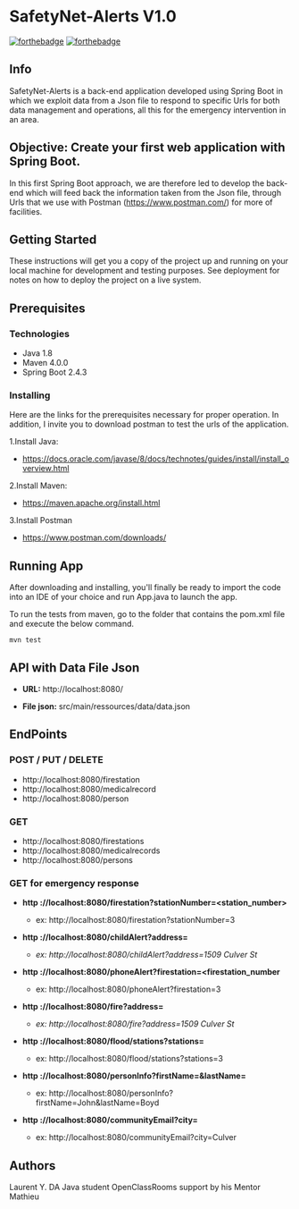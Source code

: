 
SafetyNet-Alerts    V1.0
========================
[![forthebadge](https://forthebadge.com/images/badges/made-with-java.svg)](https://forthebadge.com)    [![forthebadge](https://forthebadge.com/images/badges/uses-git.svg)](https://forthebadge.com) 
     
## Info

SafetyNet-Alerts is a back-end application developed using Spring Boot in which we exploit data from a Json file to respond to specific Urls for both data management and operations, all this for the emergency intervention in an area.

Objective: Create your first web application with Spring Boot.
------------
In this first Spring Boot approach, we are therefore led to develop the back-end which will feed back the information taken from the Json file, through Urls that we use with Postman (https://www.postman.com/) for more of facilities.

## Getting Started

These instructions will get you a copy of the project up and running on your local machine for development and testing purposes. See deployment for notes on how to deploy the project on a live system.

## Prerequisites
### Technologies

* Java 1.8
* Maven 4.0.0
* Spring Boot 2.4.3

### Installing

Here are the links for the prerequisites necessary for proper operation. In addition, I invite you to download postman to test the urls of the application.

1.Install Java:
* https://docs.oracle.com/javase/8/docs/technotes/guides/install/install_overview.html

2.Install Maven:
* https://maven.apache.org/install.html

3.Install Postman
* https://www.postman.com/downloads/

## Running App

After downloading and installing, you'll finally be ready to import the code into an IDE of your choice and run App.java to launch the app.

To run the tests from maven, go to the folder that contains the pom.xml file and execute the below command.

`mvn test`

## API with Data File Json

* **URL:**	http://localhost:8080/

* **File json:**	src/main/ressources/data/data.json

## EndPoints
### POST / PUT / DELETE

* http://localhost:8080/firestation
* http://localhost:8080/medicalrecord
* http://localhost:8080/person

### GET

* http://localhost:8080/firestations
* http://localhost:8080/medicalrecords
* http://localhost:8080/persons

### GET for emergency response

 * **http ://localhost:8080/firestation?stationNumber=<station_number>**
	* ex: http://localhost:8080/firestation?stationNumber=3
	
 * **http ://localhost:8080/childAlert?address=<address>**
	* ex: http://localhost:8080/childAlert?address=1509 Culver St
	
 * **http ://localhost:8080/phoneAlert?firestation=<firestation_number**
	* ex: http://localhost:8080/phoneAlert?firestation=3

 * **http ://localhost:8080/fire?address=<address>**
	* ex: http://localhost:8080/fire?address=1509 Culver St
	
 * **http ://localhost:8080/flood/stations?stations=<a list of station_numbers>**
	* ex: http://localhost:8080/flood/stations?stations=3
	
 * **http ://localhost:8080/personInfo?firstName=<firstName>&lastName=<lastName>**
	* ex: http://localhost:8080/personInfo?firstName=John&lastName=Boyd
	
 * **http ://localhost:8080/communityEmail?city=<city>**
	* ex: http://localhost:8080/communityEmail?city=Culver

## Authors

Laurent Y. DA Java student OpenClassRooms 
	support by his Mentor Mathieu
